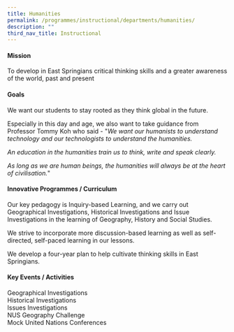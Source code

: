 ```yaml
---
title: Humanities
permalink: /programmes/instructional/departments/humanities/
description: ""
third_nav_title: Instructional
---
```

<h4><strong>Mission</strong></h4>
<p>To develop in East Springians critical thinking skills and a greater awareness of the world, past and present</p>
<h4><strong>Goals</strong></h4>
<p>We want our students to stay rooted as they think global in the future.</p>
<p>Especially in this day and age, we also want to take guidance from Professor Tommy Koh who said - "<em>We want our humanists to understand technology and our technologists to understand the humanities.</em></p>
<p><em>An education in the humanities train us to think, write and speak clearly.&nbsp;<br></em></p>
<p><em>As long as we are human beings, the humanities will always be at the heart of civilisation.</em>"</p>
<h4><strong>Innovative Programmes / Curriculum</strong></h4>
<p>Our key pedagogy is Inquiry-based Learning, and we carry out Geographical Investigations, Historical Investigations and Issue Investigations in the learning of Geography, History and Social Studies.</p>
<p>We strive to incorporate more discussion-based learning as well as self-directed, self-paced learning in our lessons.</p>
<p>We develop a four-year plan to help cultivate thinking skills in East Springians.</p>
<h4><strong>Key Events / Activities</strong></h4>
<p>Geographical Investigations<br>Historical Investigations<br>Issues Investigations<br>NUS Geography Challenge<br>Mock United Nations Conferences</p>